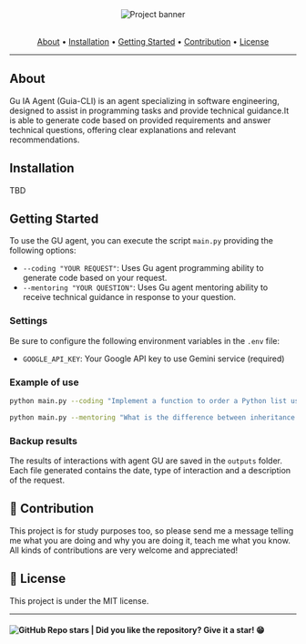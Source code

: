 <section align="center">

  <img src="docs/assets/images/banner.svg" title="Project banner" alt="Project banner" />

  <br>
  <br>

  <!-- badges -->

  <p>
    <a href="#About">About</a> •
    <a href="#Installation">Installation</a> •
    <a href="#getting-started">Getting Started</a> •
    <a href="#contribution">Contribution</a> •
    <a href="#license">License</a>
  </p>
</section>

---

## About

Gu IA Agent (Guia-CLI) is an agent specializing in software engineering, designed to assist in programming tasks and provide technical guidance.It is able to generate code based on provided requirements and answer technical questions, offering clear explanations and relevant recommendations.

## Installation

TBD

## Getting Started

To use the GU agent, you can execute the script `main.py` providing the following options:

- `--coding "YOUR REQUEST"`: Uses Gu agent programming ability to generate code based on your request.
- `--mentoring "YOUR QUESTION"`: Uses Gu agent mentoring ability to receive technical guidance in response to your question.

### Settings

Be sure to configure the following environment variables in the `.env` file:

- `GOOGLE_API_KEY`: Your Google API key to use Gemini service (required)

### Example of use

```bash
python main.py --coding "Implement a function to order a Python list using bubble-sort"
```

```bash
python main.py --mentoring "What is the difference between inheritance and composition in object -oriented programming?"
```

### Backup results

The results of interactions with agent GU are saved in the `outputs` folder. Each file generated contains the date, type of interaction and a description of the request.


## 🤝 Contribution

<p>
  This project is for study purposes too, so please send me a message telling me what you are doing and why you are doing it, teach me what you know. All kinds of contributions are very welcome and appreciated!
</p>


 ## 📝 License

This project is under the MIT license.

---

<h4>  
  <img alt="GitHub Repo stars" src="https://img.shields.io/github/stars/andersonbosa/guia-cli?style=social">
  | Did you like the repository? Give it a star! 😁
</h4>

